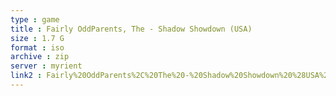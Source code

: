 ```yaml
---
type : game
title : Fairly OddParents, The - Shadow Showdown (USA)
size : 1.7 G
format : iso
archive : zip
server : myrient
link2 : Fairly%20OddParents%2C%20The%20-%20Shadow%20Showdown%20%28USA%29
---
```

